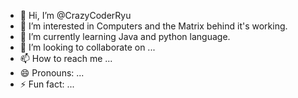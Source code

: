 - 👋 Hi, I’m @CrazyCoderRyu
- 👀 I’m interested in Computers and the Matrix behind it's working.
- 🌱 I’m currently learning Java and python language.
- 💞️ I’m looking to collaborate on ...
- 📫 How to reach me ...
- 😄 Pronouns: ...
- ⚡ Fun fact: ...

<!---
CrazyCoderRyu/CrazyCoderRyu is a ✨ special ✨ repository because its `README.md` (this file) appears on your GitHub profile.
You can click the Preview link to take a look at your changes.
--->
